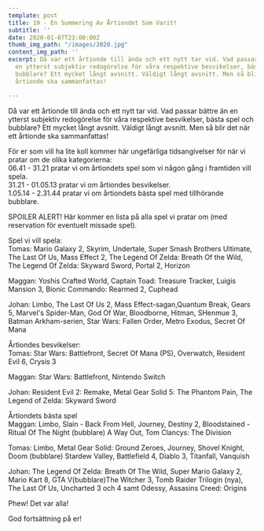 ```yaml
---
template: post
title: 19 - En Summering Av Årtiondet Som Varit!
subtitle: ''
date: 2020-01-07T23:00:00Z
thumb_img_path: "/images/2020.jpg"
content_img_path: ''
excerpt: Då var ett årtionde till ända och ett nytt tar vid. Vad passar bättre än
  en ytterst subjektiv redogörelse för våra respektive besvikelser, bästa spel och
  bubblare? Ett mycket långt avsnitt. Väldigt långt avsnitt. Men så blir det när ett
  årtionde ska sammanfattas!

---
```

Då var ett årtionde till ända och ett nytt tar vid. Vad passar bättre än en ytterst subjektiv redogörelse för våra respektive besvikelser, bästa spel och bubblare? Ett mycket långt avsnitt. Väldigt långt avsnitt. Men så blir det när ett årtionde ska sammanfattas!

För er som vill ha lite koll kommer här ungefärliga tidsangivelser för när vi pratar om de olika kategorierna:   
06\.41 - 31.21 pratar vi om årtiondets spel som vi någon gång i framtiden vill spela.  
 31.21 - 01.05.13 pratar vi om årtiondes besvikelser.   
1\.05.14 - 2.31.44 pratar vi om årtiondets bästa spel med tillhörande bubblare.

SPOILER ALERT! Här kommer en lista på alla spel vi pratar om (med reservation för eventuelt missade spel).

Spel vi vill spela:  
Tomas: Mario Galaxy 2, Skyrim, Undertale, Super Smash Brothers Ultimate, The Last Of Us, Mass Effect 2, The Legend Of Zelda: Breath Of the Wild, The Legend Of Zelda: Skyward Sword, Portal 2, Horizon

Maggan: Yoshis Crafted World, Captain Toad: Treasure Tracker, Luigis Mansion 3, Bionic Commando: Rearmed 2, Cuphead

Johan: Limbo, The Last Of Us 2, Mass Effect-sagan,Quantum Break, Gears 5, Marvel's Spider-Man, God Of War, Bloodborne, Hitman, SHenmue 3, Batman Arkham-serien, Star Wars: Fallen Order, Metro Exodus, Secret Of Mana

Årtiondes besvikelser:  
Tomas: Star Wars: Battlefront, Secret Of Mana (PS), Overwatch, Resident Evil 6, Crysis 3

Maggan: Star Wars: Battlefront, Nintendo Switch

Johan: Resident Evil 2: Remake, Metal Gear Solid 5: The Phantom Pain, The Legend of Zelda: Skyward Sword

Årtiondets bästa spel  
Maggan: Limbo, Slain - Back From Hell, Journey, Destiny 2, Bloodstained - Ritual Of The Night (bubblare) A Way Out, Tom Clancys: The Division

Tomas: Limbo, Metal Gear Solid: Ground Zeroes, Journey, Shovel Knight, Doom (bubblare) Stardew Valley, Battlefield 4, Diablo 3, Titanfall, Vanquish

Johan: The Legend Of Zelda: Breath Of The Wild, Super Mario Galaxy 2, Mario Kart 8, GTA V(bubblare)The Witcher 3, Tomb Raider Trilogin (nya), The Last Of Us, Uncharted 3 och 4 samt Odessy, Assasins Creed: Origins

Phew! Det var alla!

God fortsättning på er!